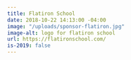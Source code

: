 ```yaml
---
title: Flatiron School
date: 2018-10-22 14:13:00 -04:00
image: "/uploads/sponsor-flatiron.jpg"
image-alt: logo for flatiron school
url: https://flatironschool.com/
is-2019: false
---
```


